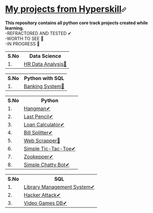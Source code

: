 <html lang="en">
<head>
</head>
<body>
<h1 tabindex="-1" id="user-content-what-is-hyperskill-" dir="auto"><a class="heading-link" href="#what-is-hyperskill-">My projects from Hyperskill<svg class="octicon octicon-link" viewBox="0 0 16 16" version="1.1" width="16" height="16" aria-hidden="true"><path d="m7.775 3.275 1.25-1.25a3.5 3.5 0 1 1 4.95 4.95l-2.5 2.5a3.5 3.5 0 0 1-4.95 0 .751.751 0 0 1 .018-1.042.751.751 0 0 1 1.042-.018 1.998 1.998 0 0 0 2.83 0l2.5-2.5a2.002 2.002 0 0 0-2.83-2.83l-1.25 1.25a.751.751 0 0 1-1.042-.018.751.751 0 0 1-.018-1.042Zm-4.69 9.64a1.998 1.998 0 0 0 2.83 0l1.25-1.25a.751.751 0 0 1 1.042.018.751.751 0 0 1 .018 1.042l-1.25 1.25a3.5 3.5 0 1 1-4.95-4.95l2.5-2.5a3.5 3.5 0 0 1 4.95 0 .751.751 0 0 1-.018 1.042.751.751 0 0 1-1.042.018 1.998 1.998 0 0 0-2.83 0l-2.5 2.5a1.998 1.998 0 0 0 0 2.83Z"></path></svg></a></h1>
</tbody></table>
    
**This repository contains all python core track projects created while learning.**  
    -REFRACTORED AND TESTED ✔  
    -WORTH TO SEE 💎   
    -IN PROGRESS 🚧
  <table>
  <tbody><tr>
    <th>S.No</th>
    <th>Data Science</th>
  </tr>
  <tr>
    <td>1.</td>
    <td><a href="https://github.com/Brzydok/Hyperskill.org/tree/main/Data_Science/HR">HR Data Analysis🚧</a></td>
  </tr>
</tbody></table>
<table>
  <tbody><tr>
    <th>S.No</th>
    <th>Python with SQL</th>
  </tr>
  <tr>
    <td>1.</td>
    <td><a href="https://github.com/Brzydok/Hyperskill.org/tree/main/Python/Simple_Bank">Banking System🚧</a></td>
  </tr>
  </tbody></table>
<table>
  <tbody><tr>
    <th>S.No</th>
    <th>Python</th>
  </tr>
  <tr>
    <td>1.</td>
    <td><a href="https://github.com/Brzydok/Hyperskill.org/tree/main/Python/Hangman">Hangman✔</a></td>
  </tr>
  <tr>
    <td>2.</td>
    <td><a href="https://github.com/Brzydok/Hyperskill.org/tree/main/Python/Last_Pensil">Last Pencil✔</a></td>
  </tr>
  <tr>
    <td>3.</td>
     <td><a href="https://github.com/Brzydok/Hyperskill.org/tree/main/Python/Loan_Calculator">Loan Calculator✔</a></td>
  </tr>
  <tr>
    <td>4.</td>  
    <td><a href="https://github.com/Brzydok/Hyperskill.org/tree/main/Python/Bill_Splitter">Bill Splitter✔</a></td>
  </tr>
  <tr>
    <td>5.</td>
   <td><a href="https://github.com/Brzydok/Hyperskill.org/tree/main/Python/Web_scrapper">Web Scrapper🚧</a></td>
  </tr>
  <tr>
    <td>6.</td>
    <td><a href="https://github.com/Brzydok/Hyperskill.org/tree/main/Python/Tic-Tac-Toe">Simple Tic-Tac-Toe✔</a></td>
  </tr>
  <tr>
    <td>7.</td>
    <td><a href="https://github.com/Brzydok/Hyperskill.org/tree/main/Python/Zoo">Zookepper✔</a></td>
  </tr>
  <tr>
    <td>8.</td>
    <td><a href="https://github.com/Brzydok/Hyperskill.org/tree/main/Python/Simple_Bot">Simple Chatty Bot✔</a></td>
  </tr>
</tbody></table>  
<table>
  <tbody><tr>
    <th>S.No</th>
    <th>SQL</th>
  </tr>
  <tr>
    <td>1.</td>
    <td><a href="https://github.com/Brzydok/Hyperskill.org/tree/main/SQL/LMS">Library Management System✔</a></td>
  </tr>
  <tr>
    <td>2.</td>
    <td><a href="https://github.com/Brzydok/Hyperskill.org/tree/main/SQL/Hacker_Attack">Hacker Attack✔</a></td>
  </tr>
  <tr>
    <td>3.</td>
    <td><a href="https://github.com/Brzydok/Hyperskill.org/tree/main/SQL/Video_Games">Video Games DB✔</a></td>
  </tr>
</tbody></table>
</article>
          </div>
      </div>
  </readme-toc>
</body>
</html>

